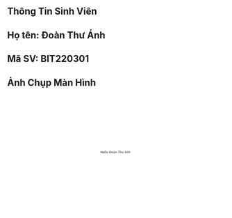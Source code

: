 ## Thông Tin Sinh Viên
## Họ tên: Đoàn Thư Ánh
## Mã SV: BIT220301

## Ảnh Chụp Màn Hình
![alt](Anh.png)